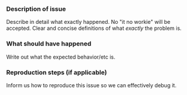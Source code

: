 ### Description of issue
Describe in detail what exactly happened. No "it no workie" will be accepted. Clear and concise definitions of what *exactly* the problem is.

### What should have happened
Write out what the expected behavior/etc is.

### Reproduction steps (if applicable)
Inform us how to reproduce this issue so we can effectively debug it.
